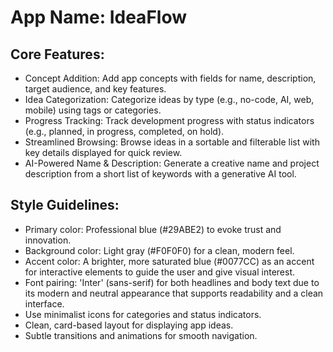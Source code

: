 # **App Name**: IdeaFlow

## Core Features:

- Concept Addition: Add app concepts with fields for name, description, target audience, and key features.
- Idea Categorization: Categorize ideas by type (e.g., no-code, AI, web, mobile) using tags or categories.
- Progress Tracking: Track development progress with status indicators (e.g., planned, in progress, completed, on hold).
- Streamlined Browsing: Browse ideas in a sortable and filterable list with key details displayed for quick review.
- AI-Powered Name & Description: Generate a creative name and project description from a short list of keywords with a generative AI tool.

## Style Guidelines:

- Primary color: Professional blue (#29ABE2) to evoke trust and innovation.
- Background color: Light gray (#F0F0F0) for a clean, modern feel.
- Accent color: A brighter, more saturated blue (#0077CC) as an accent for interactive elements to guide the user and give visual interest.
- Font pairing: 'Inter' (sans-serif) for both headlines and body text due to its modern and neutral appearance that supports readability and a clean interface.
- Use minimalist icons for categories and status indicators.
- Clean, card-based layout for displaying app ideas.
- Subtle transitions and animations for smooth navigation.